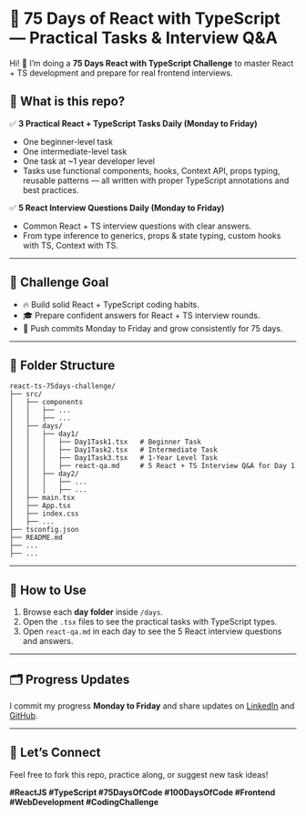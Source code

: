 # 🚀 75 Days of React with TypeScript — Practical Tasks & Interview Q&A

Hi! 👋 I’m doing a **75 Days React with TypeScript Challenge** to master React + TS development and prepare for real frontend interviews.

## 📌 What is this repo?

✅ **3 Practical React + TypeScript Tasks Daily (Monday to Friday)**

- One beginner-level task
- One intermediate-level task
- One task at ~1 year developer level
- Tasks use functional components, hooks, Context API, props typing, reusable patterns — all written with proper TypeScript annotations and best practices.

✅ **5 React Interview Questions Daily (Monday to Friday)**

- Common React + TS interview questions with clear answers.
- From type inference to generics, props & state typing, custom hooks with TS, Context with TS.

---

## 📅 **Challenge Goal**

- 🔥 Build solid React + TypeScript coding habits.
- 🎓 Prepare confident answers for React + TS interview rounds.
- 🚀 Push commits Monday to Friday and grow consistently for 75 days.

---

## 📂 **Folder Structure**

```
react-ts-75days-challenge/
├── src/
│   ├── components
│   │   ├── ...
│   │   ├── ...
│   ├── days/
│   │   ├── day1/
│   │   │   ├── Day1Task1.tsx   # Beginner Task
│   │   │   ├── Day1Task2.tsx   # Intermediate Task
│   │   │   ├── Day1Task3.tsx   # 1-Year Level Task
│   │   │   ├── react-qa.md     # 5 React + TS Interview Q&A for Day 1
│   │   ├── day2/
│   │   │   ├── ...
│   │   │   ├── ...
│   ├── main.tsx
│   ├── App.tsx
│   ├── index.css
│   ├── ...
├── tsconfig.json
├── README.md
├── ...
├── ...
```

---

## 🚀 **How to Use**

1. Browse each **day folder** inside `/days`.
2. Open the `.tsx` files to see the practical tasks with TypeScript types.
3. Open `react-qa.md` in each day to see the 5 React interview questions and answers.

---

## 🗂️ **Progress Updates**

I commit my progress **Monday to Friday** and share updates on [LinkedIn](https://www.linkedin.com/in/sandeep-rajputt/) and [GitHub](https://github.com/sandeep-rajputt).

---

## 🔗 **Let’s Connect**

Feel free to fork this repo, practice along, or suggest new task ideas!

**#ReactJS #TypeScript #75DaysOfCode #100DaysOfCode #Frontend #WebDevelopment #CodingChallenge**
